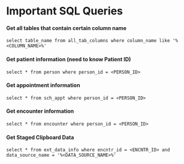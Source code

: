 # Important SQL Queries
#### Get all tables that contain certain column name
`select table_name from all_tab_columns where column_name like '%<COLUMN_NAME>%'`

#### Get patient information (need to know Patient ID)
`select * from person where person_id = <PERSON_ID>`

#### Get appointment information
`select * from sch_appt where person_id = <PERSON_ID>`

#### Get encounter information
`select * from encounter where person_id = <PERSON_ID>`

#### Get Staged Clipboard Data
`select * from ext_data_info where encntr_id = <ENCNTR_ID> and data_source_name = '%<DATA_SOURCE_NAME>%'`